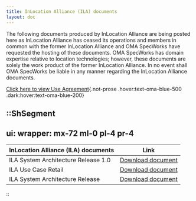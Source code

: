 ```yaml
---
title: InLocation Alliance (ILA) documents
layout: doc
---
```

The following documents produced by InLocation Alliance are being posted here as InLocation Alliance has ceased its operations and members in common with the former InLocation Alliance and OMA SpecWorks have requested the hosting of these documents. OMA SpecWorks has domain expertise relative to location technologies; however, these documents are solely the work product of the former InLocation Alliance. In no event shall OMA SpecWorks be liable in any manner regarding the InLocation Alliance documents.


[Click here to view Use Agreement](/omaspecworks/about/policies-terms){.not-prose .hover:text-oma-blue-500 .dark:hover:text-oma-blue-200}

::ShSegment
---
ui:
    wrapper: mx-72 ml-0 pl-4 pr-4
---
<table>
    <thead class="bg-[#00B7C1]">
        <tr>
            <th class="text-left pl-2 pt-2 text-white dark:text-black">InLocation Alliance (ILA) documents</th>
            <th class="text-left text-white dark:text-black">Link</th>
        </tr>
    </thead>
    <tbody class="bg-[#F5F2ED]">
        <tr class="border-dashed border-black">
            <td class="pl-2 pt-2 dark:text-black">ILA System Architecture Release 1.0</td>
            <td><a href="http://www.openmobilealliance.org/tech/affiliates/ila/ILA_System_Architecture_Release%201.0.pdf" target="_blank" class="not-prose hover:text-oma-blue-500 dark:hover:text-oma-blue-200 dark:text-black">Download document</a></td>
        </tr>
        <tr class="border-dashed border-black">
            <td class="pl-2 pt-2 dark:text-black">ILA Use Case Retail</td>
            <td><a href="http://www.openmobilealliance.org/tech/affiliates/ila/ILA_Use_Case_Retail.pdf" target="_blank" class="not-prose hover:text-oma-blue-500 dark:hover:text-oma-blue-200 dark:text-black">Download document</a></td>
        </tr>
        <tr>
            <td class="pl-2 pt-2 dark:text-black border-b border-dashed border-black">ILA System Architecture Release</td>
            <td class="border-b border-dashed border-black"><a href="http://www.openmobilealliance.org/tech/affiliates/ila/ILA_System_Architecture_Release%201.0.pdf" target="_blank" class="not-prose hover:text-oma-blue-500 dark:hover:text-oma-blue-200 dark:text-black">Download document</a></td><!--last row-->
        </tr>
    </tbody>
</table>
::
